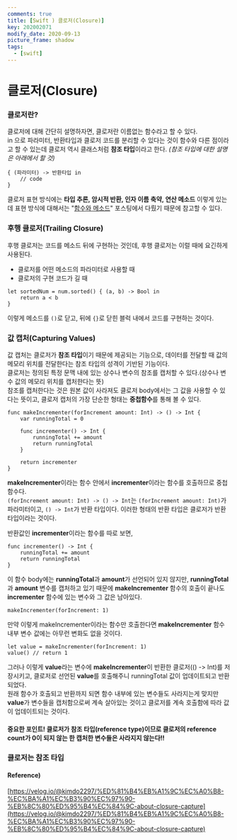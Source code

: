 ```yaml
---
comments: true
title: [Swift ) 클로저(Closure)]
key: 202002071
modify_date: 2020-09-13
picture_frame: shadow
tags:
  - [swift]
---
```

 
# 클로저(Closure)
 
### 클로저란?
 
클로저에 대해 간단히 설명하자면, 클로저란 이름없는 함수라고 할 수 있다.   
in 으로 파라미터, 반환타입과 클로저 코드를 분리할 수 있다는 것이 함수와 다른 점이라고 할 수 있는데 클로저 역시 클래스처럼 **참조 타입**이라고 한다.
*(참조 타입에 대한 설명은 아래에서 할 것)*
```
{ (파라미터) -> 반환타입 in
    // code
}
```
클로저 표현 방식에는 **타입 추론, 암시적 반환, 인자 이름 축약, 연산 메소드** 이렇게 있는데 표현 방식에 대해서는 "[함수와 메소드](https://khyeji98.github.io/post/2020/01/28/function-method.html#function)" 포스팅에서 다뤘기 때문에 참고할 수 있다.
 
### 후행 클로저(Trailing Closure)
 
후행 클로저는 코드를 메소드 뒤에 구현하는 것인데, 후행 클로저는 이럴 때에 요긴하게 사용된다.   
- 클로저를 어떤 메소드의 파라미터로 사용할 때
- 클로저의 구현 코드가 길 때
```
let sortedNum = num.sorted() { (a, b) -> Bool in
    return a < b
}
```
이렇게 메소드를 `()`로 닫고, 뒤에 `{}`로 닫힌 블럭 내에서 코드를 구현하는 것이다.
 
### 값 캡처(Capturing Values)
 
값 캡처는 클로저가 **참조 타입**이기 때문에 제공되는 기능으로, 데이터를 전달할 때 값의 메모리 위치를 전달한다는 참조 타입의 성격이 기반된 기능이다.   
클로저는 정의된 특정 문맥 내에 있는 상수나 변수의 참조를 캡처할 수 있다.(상수나 변수 값의 메모리 위치를 캡처한다는 뜻)   
참조를 캡처한다는 것은 원본 값이 사라져도 클로저 body에서는 그 값을 사용할 수 있다는 뜻이고, 클로저 캡처의 가장 단순한 형태는 **중첩함수**를 통해 볼 수 있다.
```
func makeIncrementer(forIncrement amount: Int) -> () -> Int {
    var runningTotal = 0
    
    func incrementer() -> Int {
        runningTotal += amount
        return runningTotal
    }
    
    return incrementer
}
```
**makeIncrementer**이라는 함수 안에서 **incrementer**이라는 함수를 호출하므로 중첩함수다.   
`(forIncrement amount: Int) -> () -> Int`는 `(forIncrement amount: Int)`가 파라미터이고, `() -> Int`가 반환 타입이다. 이러한 형태의 반환 타입은 클로저가 반환 타입이라는 것이다.   
    
    
반환값인 **incrementer**이라는 함수를 따로 보면,
```
func incrementer() -> Int {
    runningTotal += amount
    return runningTotal
}
```
이 함수 body에는 **runningTotal**과 **amount**가 선언되어 있지 않지만, **runningTotal**과 **amount** 변수를 캡처하고 있기 때문에 **makeIncrementer** 함수의 호출이 끝나도 **incrementer** 함수에 있는 변수와 그 값은 남아있다.
```
makeIncrementer(forIncrement: 1)
```
만약 이렇게 makeIncrementer이라는 함수만 호출한다면 **makeIncrementer** 함수 내부 변수 값에는 아무런 변화도 없을 것이다.
```
let value = makeIncrementer(forIncrement: 1)
value() // return 1
```
그러나 이렇게 **value**라는 변수에 **makeIncrementer**이 반환한 클로저(() -> Int)를 저장시키고, 클로저로 선언된 **value**를 호출해주니 runningTotal 값이 업데이트되고 반환되었다.   
원래 함수가 호출되고 반환까지 되면 함수 내부에 있는 변수들도 사라지는게 맞지만 **value**가 변수들을 캡처함으로써 계속 살아있는 것이고 클로저를 계속 호출함에 따라 값이 업데이트되는 것이다.
 
#### 중요한 포인트! 클로저가 참조 타입(reference type)이므로 클로저의 reference count가 0이 되지 않는 한 캡처한 변수들은 사라지지 않는다!!
 
### 클로저는 참조 타입
 


#### Reference)
[https://velog.io/@kimdo2297/%ED%81%B4%EB%A1%9C%EC%A0%B8-%EC%BA%A1%EC%B3%90%EC%97%90-%EB%8C%80%ED%95%B4%EC%84%9C-about-closure-capture](https://velog.io/@kimdo2297/%ED%81%B4%EB%A1%9C%EC%A0%B8-%EC%BA%A1%EC%B3%90%EC%97%90-%EB%8C%80%ED%95%B4%EC%84%9C-about-closure-capture)
